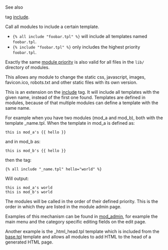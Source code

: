 See also

tag [include](/id/doc_template_tag_tag_include).

Call all modules to include a certain template.

*   `{% all include "foobar.tpl" %}` will include all templates named `foobar.tpl`.
*   `{% include "foobar.tpl" %}` only includes the highest priority `foobar.tpl`.

Exactly the same [module priority](/id/doc_developerguide_modules) is also valid for all files in the `lib/` directory of modules.

This allows any module to change the static css, javascript, images, favicon.ico, robots.txt and other static files with its own version.

This is an extension on the [include](/id/doc_template_tag_tag_include) tag. It will include all templates with the given name, instead of the first one found. Templates are defined in modules, because of that multiple modules can define a template with the same name.

For example when you have two modules (mod\_a and mod\_b), both with the template \_name.tpl. When the template in mod\_a is defined as:


```django
this is mod_a's {{ hello }}
```

and in mod\_b as:


```django
this is mod_b's {{ hello }}
```

then the tag:


```django
{% all include "_name.tpl" hello="world" %}
```

Will output:


```django
this is mod_a's world
this is mod_b's world
```

The modules will be called in the order of their defined priority. This is the order in which they are listed in the module admin page.

Examples of this mechanism can be found in [mod\_admin](/id/doc_module_mod_admin), for example the main menu and the category specific editing fields on the edit page.

Another example is the \_html\_head.tpl template which is included from the [base.tpl](../templates/template_base.html#template-base) template and allows all modules to add HTML to the head of a generated HTML page.